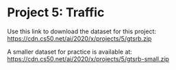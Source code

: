 # Project 5: Traffic

Use this link to download the dataset for this project: https://cdn.cs50.net/ai/2020/x/projects/5/gtsrb.zip

A smaller dataset for practice is available at: https://cdn.cs50.net/ai/2020/x/projects/5/gtsrb-small.zip